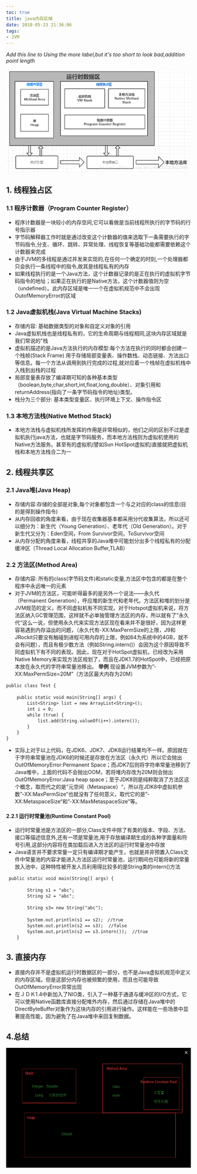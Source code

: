 ```yaml
---
toc: true
title: java内存区域
date: 2018-05-23 21:36:06
tags:
- JVM
---
```

*Add this line to Using the more label,but it's too short to look bad,addition point length*
<!--more-->  

![运行时数据区](/img/jvm/jvm001.png)
## 1. 线程独占区
### 1.1 程序计数器（Program Counter Register）
* 程序计数器是一块较小的内存空间,它可以看做是当前线程所执行的字节码的行号指示器
* 字节码解释器工作时就是通过改变这个计数器的值来选取下一条需要执行的字节码指令,分支、循环、跳转、异常处理、线程恢复等基础功能都需要依赖这个计数器来完成
* 由于JVM的多线程是通过并发来实现的,在任何一个确定的时刻,一个处理器都只会执行一条线程中的指令,故其是线程私有的内存
* 如果线程执行的是一个Java方法，这个计数器记录的是正在执行的虚拟机字节码指令的地址；如果正在执行的是Native方法，这个计数器值则为空（undefined）。此内存区域是唯一一个在虚拟机规范中不会出现OutofMemoryError的区域
### 1.2 Java虚拟机栈(Java Virtual Machine Stacks)
* 存储内容: 基础数据类型的对象和自定义对象的引用
* Java虚拟机栈也是线程私有的，它的生命周期与线程相同,这块内存区域就是我们常说的"栈
* 虚拟机描述的是Java方法执行的内存模型:每个方法在执行的同时都会创建一个栈帧(Stack Frame) 用于存储局部变量表、操作数栈、动态链接、方法出口等信息。每一个方法从调用到执行完成的过程,就对应着一个栈帧在虚拟机栈中入栈到出栈的过程
* 局部变量表存放了编译期可知的各种基本类型（boolean,byte,char,short,int,float,long,double）、对象引用和returnAddress(指向了一条字节码指令的地址)类型。
* 栈分为三个部分:  基本类型变量区、执行环境上下文、操作指令区
### 1.3 本地方法栈(Native Method Stack)
* 本地方法栈与虚拟机栈所发挥的作用是非常相似的，他们之间的区别不过是虚拟机执行java方法，也就是字节码服务，而本地方法栈则为虚拟机使用的Native方法服务。甚至有的虚拟机(譬如Sun HotSpot虚拟机)直接就把虚拟机栈和本地方法栈合二为一
## 2. 线程共享区
### 2.1 Java堆(Java Heap)
* 存储内容:存储的全部是对象,每个对象都包含一个与之对应的class的信息(目的是得到操作指令)
* 从内存回收的角度来看，由于现在收集器基本都采用分代收集算法，所以还可以细分为：新生代（Young Generation）、老年代（Old Generation）。对于新生代又分为：Eden空间，From Survivor空间，ToSurvivor空间
* 从内存分配的角度来看，线程共享的Java堆中可能划分出多个线程私有的分配缓冲区（Thread Local Allocation Buffer,TLAB）
### 2.2 方法区(Method Area)
* 存储内容: 所有的class(字节码文件)和static变量,方法区中包含的都是在整个程序中永远唯一的元素
* 对于JVM的方法区，可能听得最多的是另外一个说法——永久代（Permanent Generation），呼应堆的新生代和老年代。方法区和堆的划分是JVM规范的定义，而不同虚拟机有不同实现，对于Hotspot虚拟机来说，将方法区纳入GC管理范围，这样就不必单独管理方法区的内存，所以就有了”永久代“这么一说，但使用永久代来实现方法区现在看来并不是很好，因为这样更容易遇到内存溢出的问题，（永久代有-XX:MaxPermSize的上限，J9和JRockit只要没有触碰到进程可用内存的上限，例如64为系统中的4GB，就不会有问题），而且有极少数方法（例如String.intern()）会因为这个原因导致不同虚拟机下有不同的表现。因此，现在对于HotSpot虚拟机，已经改为采用Native Memory来实现方法区规划了，而且在JDK1.7的HotSpot中，已经把原本放在永久代的字符串常量池移出。
**举例**
现设置JVM参数为”-XX:MaxPermSize=20M”（方法区最大内存为20M）
```
public class Test {

    public static void main(String[] args) {
        List<String> list = new ArrayList<String>();
        int i = 0;
        while (true) {
            list.add(String.valueOf(i++).intern());   
        }
    }
}
```
* 实际上对于以上代码，在JDK6、JDK7、JDK8运行结果均不一样。原因就在于字符串常量池在JDK6的时候还是存放在方法区（永久代）所以它会抛出OutOfMemoryError:Permanent Space；而JDK7后则将字符串常量池移到了Java堆中，上面的代码不会抛出OOM，若将堆内存改为20M则会抛出OutOfMemoryError:Java heap space；至于JDK8则是纯粹取消了方法区这个概念，取而代之的是”元空间（Metaspace）“，所以在JDK8中虚拟机参数”-XX:MaxPermSize”也就没有了任何意义，取代它的是”-XX:MetaspaceSize“和”-XX:MaxMetaspaceSize”等。
#### 2.2.1 运行时常量池(Runtime Constant Pool)
* 运行时常量池是方法区的一部分,Class文件中除了有类的版本、字段、方法、接口等描述信息外,还有一项是常量池,用于存放编译期生成的各种字面量和符号引用,这部分内容将在类加载后进入方法区的运行时常量池中存放
* Java语言并不要求常量一定只有编译期才能产生，也就是并非预置入Class文件中常量池的内容才能进入方法区运行时常量池，运行期间也可能将新的常量放入池中，这种特性被开发人员利用得比较多的是String类的intern()方法
```
 public static void main(String[] args) {

        String s1 = "abc";
        String s2 = "abc";

        String s3= new String("abc");

        System.out.println(s1 == s2);　//true
        System.out.println(s2 == s3);  //false
        System.out.println(s2 == s3.intern());  //true 
    }
```
## 3. 直接内存
* 直接内存并不是虚拟机运行时数据区的一部分，也不是Java虚拟机规范中定义的内存区域。但是这部分内存也被频繁的使用，而且也可能导致OutOfMemoryError异常出现
* 在ＪＤＫ1.4中新加入了NIO类，引入了一种基于通道与缓冲区的I/O方式，它可以使用Native函数库直接分配堆外内存，然后通过存储在Java堆中的DirectByteBuffer对象作为这块内存的引用进行操作。这样能在一些场景中显著提高性能，因为避免了在Java堆中来回复制数据。
## 4.总结
![总结](/img/jvm/jvm002.png)

